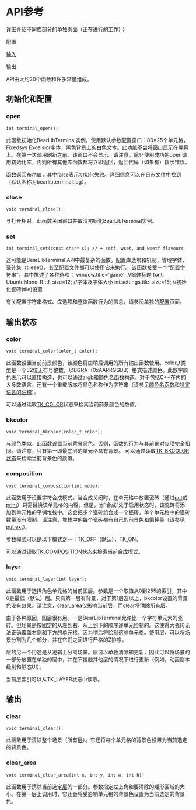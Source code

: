 # API参考
详细介绍不同库部分的单独页面（正在进行的工作）：

[配置](http://foo.wyrd.name/en:bearlibterminal:reference:configuration)

[输入](http://foo.wyrd.name/en:bearlibterminal:reference:input)

输出

API由大约20个函数和许多常量组成。

## 初始化和配置

### open
`int terminal_open();`

此函数初始化BearLibTerminal实例，使用默认参数配置窗口：80×25个单元格，Fixedsys Excelsior字体，黑色背景上的白色文本。此功能不会将窗口显示在屏幕上。在第一次调用刷新之前，该窗口不会显示。请注意，除非使用成功的open调用初始化库，否则所有其他库函数都将立即返回，返回代码（如果有）指示错误。

函数返回布尔值，其中false表示初始化失败。详细信息可以在日志文件中找到（默认名称为bearlibterminal.log）。

### close
`void terminal_close();`

与打开相对，此函数关闭窗口并取消初始化BearLibTerminal实例。

### set
`int terminal_set(const char* s); // + setf, wset, and wsetf flavours`

这可能是BearLibTerminal API中最复杂的函数。配置库选项和机制，管理字体、瓷砖集（tileset），甚至配置文件都可以使用它来执行。
该函数接受一个“配置字符串”，其中描述了各种选项：
window.title='game'; //窗体标题
font: UbuntuMono-R.ttf, size=12;  //字体及字体大小
ini.settings.tile-size=16; //初始化瓷砖(tile)设置

有关配置字符串格式、库选项和整体函数行为的信息，请参阅单独的[配置](http://foo.wyrd.name/en:bearlibterminal:reference:configuration)页面。

## 输出状态
### color
`void terminal_color(color_t color);`

此函数设置当前前景颜色，该颜色将由稍后调用的所有输出函数使用。color_t类型是一个32位无符号整数，以BGRA（0xAARRGGBB）格式描述颜色。此数字颜色表示可以直接构造，也可以通过[argb](http://foo.wyrd.name/en:bearlibterminal:reference#color_from_arg)和[颜色名](http://foo.wyrd.name/en:bearlibterminal:reference#color_from_name)函数构造。对于包括C++在内的大多数语言，还有一个重载版本将颜色名称作为字符串（请参见[颜色名函数](http://foo.wyrd.name/en:bearlibterminal:reference#color_from_name)和[特定语言的注释](http://foo.wyrd.name/en:bearlibterminal:language-specific)）。

可以通过读取[TK_COLOR](http://foo.wyrd.name/en:bearlibterminal:reference#state)状态来检索当前前景颜色的数值。

### bkcolor
`void terminal_bkcolor(color_t color);`

与颜色类似，此函数设置当前背景颜色。否则，函数的行为与其前景对应项完全相同。请注意，只有第一即最底层的单元格具有背景。
可以通过读取[TK_BKCOLOR状态](http://foo.wyrd.name/en:bearlibterminal:reference#state)来检索当前背景色的数值。

### composition
`void terminal_composition(int mode);`

此函数用于设置字符合成模式。当合成关闭时，在单元格中放置瓷砖（通过[put](http://foo.wyrd.name/en:bearlibterminal:reference#put)或[print](http://foo.wyrd.name/en:bearlibterminal:reference#print)）只需替换该单元格的内容。但是，当“合成”处于启用状态时，该瓷砖将添加到单元格的平铺堆栈中。这会把多个瓷砖组合成一个瓷砖。单个单元格中的瓷砖数量没有限制。请注意，堆栈中的每个瓷砖都有自己的前景色和偏移量（请参见[put ext](http://foo.wyrd.name/en:bearlibterminal:reference#put_ext)）。

参数模式可以是以下模式之一：TK_OFF（默认），TK_ON。

可以通过读取[TK_COMPOSITION状态](http://foo.wyrd.name/en:bearlibterminal:reference#state)来检索当前合成模式。

### layer
`void terminal_layer(int layer);`

此函数用于选择角色单元格的当前图层。参数是一个取值从0到255的索引，其中0是最低（默认）层。只有第一层有背景，对于第1层及以上，bkcolor设置的背景色没有效果。请注意，[clear_area](http://foo.wyrd.name/en:bearlibterminal:reference#clear_area)仅影响当前层，而[clear](http://foo.wyrd.name/en:bearlibterminal:reference#clear)将清除所有层。

由于各种原因，图层很有用。一是BearLibTerminal允许比一个字符单元大的瓷砖。但场景是按固定的从左到右、从上到下的顺序逐单元绘制的。这使得大瓷砖无法正确覆盖右侧和下方的单元格，因为稍后将绘制这些单元格。使用层，可以将场景分割为几个部分，并在它们之间进行严格的Z排序。

层的另一个用途是从逻辑上分离场景。层可以单独清除和更新，因此可以将场景的一部分放置在单独的层中，并在不接触其他层的情况下进行更新（例如，动画副本级别和静态UI）。

当前层索引可以从TK_LAYER状态中读取。

## 输出
### clear
`void terminal_clear();`

此函数用于清除整个场景（所有[层](http://foo.wyrd.name/en:bearlibterminal:reference#layer)）。它还将每个单元格的背景色设置为当前选定的背景色。

### clear_area
```void terminal_clear_area(int x, int y, int w, int h);```

此函数用于清除当前选定[层](http://foo.wyrd.name/en:bearlibterminal:reference#layer)的一部分。参数指定左上角和要清除的矩形区域的大小。在第一层上调用时，它还会将受影响单元格的背景色设置为当前选定的背景色。
